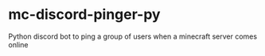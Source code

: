 # mc-discord-pinger-py
Python discord bot to ping a group of users when a minecraft server comes online
